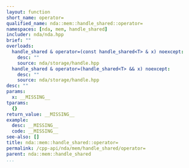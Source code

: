 ```yaml
---
layout: function
short_name: operator=
qualified_name: nda::mem::handle_shared::operator=
namespaces: [nda, mem, handle_shared]
includer: nda/nda.hpp
brief: ""
overloads:
  handle_shared & operator=(const handle_shared<T> & x) noexcept:
    desc: ""
    source: nda/storage/handle.hpp
  handle_shared & operator=(handle_shared<T> && x) noexcept:
    desc: ""
    source: nda/storage/handle.hpp
desc: ""
params:
  x: __MISSING__
tparams:
  {}
return_value: __MISSING__
example:
  desc: __MISSING__
  code: __MISSING__
see-also: []
title: nda::mem::handle_shared::operator=
permalink: /cpp-api/nda/mem/handle_shared/operator=
parent: nda::mem::handle_shared
...
```


